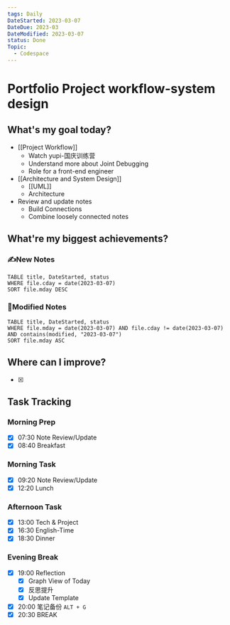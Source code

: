 ```yaml
---
tags: Daily
DateStarted: 2023-03-07
DateDue: 2023-03
DateModified: 2023-03-07
status: Done
Topic:
  - Codespace
---
```


# Portfolio Project workflow-system design

## What's my goal today?

- [[Project Workflow]]
  - Watch yupi-国庆训练营
  - Understand more about Joint Debugging
  - Role for a front-end engineer
- [[Architecture and System Design]]
  - [[UML]]
  - Architecture
- Review and update notes
  - Build Connections
  - Combine loosely connected notes

## What're my biggest achievements?

### ✍️New Notes

```dataview
TABLE title, DateStarted, status
WHERE file.cday = date(2023-03-07)
SORT file.mday DESC
```

### 📝Modified Notes

```dataview
TABLE title, DateStarted, status
WHERE file.mday = date(2023-03-07) AND file.cday != date(2023-03-07) AND contains(modified, "2023-03-07")
SORT file.mday ASC
```

## Where can I improve?

- [x]

## Task Tracking

### Morning Prep

- [x] 07:30 Note Review/Update
- [x] 08:40 Breakfast

### Morning Task

- [x] 09:20 Note Review/Update
- [x] 12:20 Lunch

### Afternoon Task

- [x] 13:00 Tech & Project
- [x] 16:30 English-Time
- [x] 18:30 Dinner

### Evening Break

- [x] 19:00 Reflection
  - [x] Graph View of Today
  - [x] 反思提升
  - [x] Update Template
- [x] 20:00 笔记备份 `ALT + G`
- [x] 20:30 BREAK
